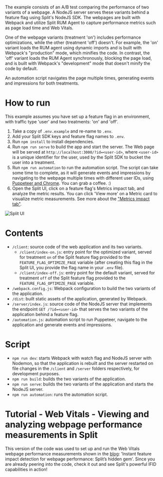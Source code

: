 The example consists of an A/B test comparing the performance of two variants of a webpage. A NodeJS server serves these variants behind a feature flag using Split's NodeJS SDK. The webpages are built with Webpack and utilize Split RUM Agent to capture performance metrics such as page load time and Web Vitals.

One of the webpage variants (treatment 'on') includes performance optimizations, while the other (treatment 'off') doesn't. For example, the 'on' variant loads the RUM agent using dynamic imports and is built with Webpack's "production" mode, which minifies the code. In contrast, the 'off' variant loads the RUM Agent synchronously, blocking the page load, and is built with Webpack's "development" mode that doesn't minify the code by default.

An automation script navigates the page multiple times, generating events and impressions for both treatments.

# How to run

This example assumes you have set up a feature flag in an environment, with traffic type 'user' and two treatments: 'on' and 'off'.

1. Take a copy of `.env.example` and re-name to `.env`.
2. Add your Split SDK keys and feature flag names to `.env`.
3. Run `npm install` to install dependencies.
4. Run `npm run serve` to build the app and start the server. The Web page will be served at `http://localhost:3000/?id=<user-id>`, where `<user-id>` is a unique identifier for the user, used by the Split SDK to bucket the user into a treatment.
5. Run `npm run automation` to run the automation script. The script can take some time to complete, as it will generate events and impressions by navigating to the webpage multiple times with different user IDs, using [Puppeteer and Chrome](https://www.npmjs.com/package/puppeteer). You can grab a coffee. :)
6. Open the Split UI, click on a feature flag's Metrics impact tab, and analyze the metric results. You can click 'View more' on a Metric card to visualize metric measurements. See more about the ["Metrics impact tab"](https://help.split.io/hc/en-us/articles/360020844451-Metrics-impact-tab).

![Split UI](./screenshot.png)

# Contents

- `/client`: source code of the web application and its two variants.
  - `/client/index-on.js`: entry point for the optimized variant, served for treatment `on` of the Split feature flag provided to the `FEATURE_FLAG_OPTIMIZE_PAGE` variable (after creating this flag in the Split UI, you provide the flag name in your `.env` file).
  - `/client/index-off.js`: entry point for the default variant, served for treatment `off` of the Split feature flag provided to the `FEATURE_FLAG_OPTIMIZE_PAGE` variable.
- `/webpack.config.js`: Webpack configuration to build the two variants of the application.
- `/dist`: built static assets of the application, generated by Webpack.
- `/server/index.js`: source code of the NodeJS server that implements the endpoint `GET /?id=<user-id>` that serves the two variants of the application behind a feature flag.
- `/automation.js`: automation script to run Puppeteer, navigate to the application and generate events and impressions.

# Script

- `npm run dev`: starts Webpack with watch flag and NodeJS server with Nodemon, so that the application is rebuilt and the server restarted on file changes in the `/client` and `/server` folders respectively, for development purposes.
- `npm run build`: builds the two variants of the application.
- `npm run serve`: builds the two variants of the application and starts the NodeJS server.
- `npm run automation`: runs the automation script.

# Tutorial - Web Vitals - Viewing and analyzing webpage performance measurements in Split

This version of the code was used to set up and run the Web Vitals webpage performance measurements shown in the [blog](https://www.split.io/blog/): 'Instant feature impact detection for webpage performance: Split’s hidden gem'. Since you are already peering into the code, check it out and see Split's powerful IFID capabilities in action!